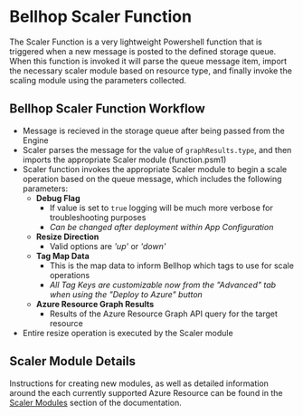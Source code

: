 # Bellhop Scaler Function
The Scaler Function is a very lightweight Powershell function that is triggered when a new message is posted to the defined storage queue. When this function is invoked it will parse the queue message item, import the necessary scaler module based on resource type, and finally invoke the scaling module using the parameters collected.

## Bellhop Scaler Function Workflow
- Message is recieved in the storage queue after being passed from the Engine
- Scaler parses the message for the value of `graphResults.type`, and then imports the appropriate Scaler module (function.psm1)
- Scaler function invokes the appropriate Scaler module to begin a scale operation based on the queue message, which includes the following parameters:
    - **Debug Flag**
        - If value is set to `true` logging will be much more verbose for troubleshooting purposes
        - _Can be changed after deployment within App Configuration_
    - **Resize Direction**
        - Valid options are _'up'_ or _'down'_
    - **Tag Map Data**
        - This is the map data to inform Bellhop which tags to use for scale operations
        - _All Tag Keys are customizable now from the "Advanced" tab when using the "Deploy to Azure" button_
    - **Azure Resource Graph Results**
        - Results of the Azure Resource Graph API query for the target resource
- Entire resize operation is executed by the Scaler module

## Scaler Module Details
Instructions for creating new modules, as well as detailed information around the each currently supported Azure Resource can be found in the [Scaler Modules](/scaler/modules/README.md) section of the documentation.